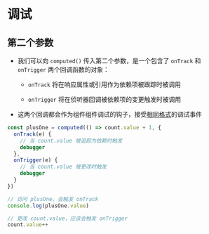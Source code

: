# 调试

## 第二个参数

  - 我们可以向 `computed()` 传入第二个参数，是一个包含了 `onTrack` 和 `onTrigger` 两个回调函数的对象：

      - `onTrack` 将在响应属性或引用作为依赖项被跟踪时被调用

      - `onTrigger` 将在侦听器回调被依赖项的变更触发时被调用

  - 这两个回调都会作为组件组件调试的钩子，接受[相同格式](https://staging-cn.vuejs.org/guide/extras/reactivity-in-depth.html#debugger-event "相同格式")的调试事件

```js
const plusOne = computed(() => count.value + 1, {
  onTrack(e) {
    // 当 count.value 被追踪为依赖时触发
    debugger
  },
  onTrigger(e) {
    // 当 count.value 被更改时触发
    debugger
  }
})

// 访问 plusOne，会触发 onTrack
console.log(plusOne.value)

// 更改 count.value，应该会触发 onTrigger
count.value++
```
